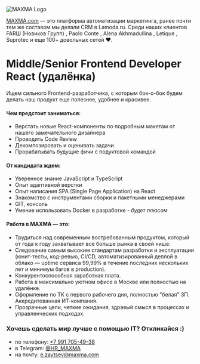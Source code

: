 ![MAXMA Logo](//jobs.maxma.com/MX_Logo_2023_L_2.svg)

[MAXMA.com](https://maxma.com/) — это платформа автоматизации маркетинга, ранее почти тем же составом мы делали CRM в Lamoda.ru. Среди наших клиентов FARШ (Новиков Групп) , Paolo Conte , Alena Akhmadullina , Letique , Suprotec и еще 100+ довольных сетей ❤️.

# Middle/Senior Frontend Developer React (удалёнка)

Ищем сильного Frontend-разработчика, с которым бок-о-бок будем делать наш продукт еще полезнее, удобнее и красивее.

#### Чем предстоит заниматься:
- Верстать новые React-компоненты по подробным макетам от нашего замечательного дизайнера
- Проводить Code Review
- Декомпозировать и оценивать задачи
- Прорабатывать будущие фичи с подуктовой командой

#### От кандидата ждем:
- Уверенное знание JavaScript и TypeScript
- Опыт адаптивной верстки
- Опыт написания SPA (Single Page Application) на React
- Знакомство с инструментами сборки и пакетными менеджерами
- GIT, консоль
- Умение использовать Docker в разработке - _будет плюсом_

#### Работа в MAXMA — это:
- Трудиться над современным востребованным продуктом, который от года к году захватывает все больше рынка в своей нише.
- Следование самым высоким стандартам разработки и эксплуатации (юнит-тесты, код-ревью, CI/CD, автоматизированный деплой в облако — uptime сервиса 99,99% в течение последних нескольких лет и минимум багов в production).
- Конкурентоспособная заработная плата.
- Работа в максимально уютном офисе в Москве или полностью на удалёнке.
- Оформление по ТК с первого рабочего дня, полностью "белая" ЗП. Аккредитованная ИТ-компания.
- Прозрачные цели, четкие ожидания, здравый смысл в процессах и управленческих подходах.

### Хочешь сделать мир лучше с помощью IT? Откликайся :)

- по телефону: [+7 991 705-49-38](tel:+79917054938)
- в Telegram: [@HR_MAXMA](https://t.me/HR_MAXMA)
- на почту: [e.zaytsev@maxma.com](mailto:e.zaytsev@maxma.com)
